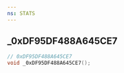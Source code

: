 ```yaml
---
ns: STATS
---
```

## _0xDF95DF488A645CE7

```c
// 0xDF95DF488A645CE7
void _0xDF95DF488A645CE7();
```

